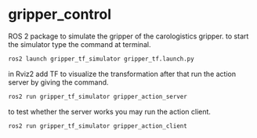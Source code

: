 # gripper_control
ROS 2 package to simulate the gripper of the  carologistics gripper.
to start the simulator type the command at terminal.
```bash
ros2 launch gripper_tf_simulator gripper_tf.launch.py
```
in Rviz2 add TF to visualize the transformation
after that run the action server by giving the command.
```bash
ros2 run gripper_tf_simulator gripper_action_server
```
to test whether the server works you may run the action client.
```bash
ros2 run gripper_tf_simulator gripper_action_client
```
